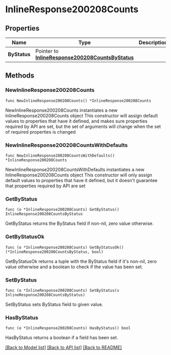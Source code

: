 # InlineResponse200208Counts

## Properties

Name | Type | Description | Notes
------------ | ------------- | ------------- | -------------
**ByStatus** | Pointer to [**InlineResponse200208CountsByStatus**](InlineResponse200208CountsByStatus.md) |  | [optional] 

## Methods

### NewInlineResponse200208Counts

`func NewInlineResponse200208Counts() *InlineResponse200208Counts`

NewInlineResponse200208Counts instantiates a new InlineResponse200208Counts object
This constructor will assign default values to properties that have it defined,
and makes sure properties required by API are set, but the set of arguments
will change when the set of required properties is changed

### NewInlineResponse200208CountsWithDefaults

`func NewInlineResponse200208CountsWithDefaults() *InlineResponse200208Counts`

NewInlineResponse200208CountsWithDefaults instantiates a new InlineResponse200208Counts object
This constructor will only assign default values to properties that have it defined,
but it doesn't guarantee that properties required by API are set

### GetByStatus

`func (o *InlineResponse200208Counts) GetByStatus() InlineResponse200208CountsByStatus`

GetByStatus returns the ByStatus field if non-nil, zero value otherwise.

### GetByStatusOk

`func (o *InlineResponse200208Counts) GetByStatusOk() (*InlineResponse200208CountsByStatus, bool)`

GetByStatusOk returns a tuple with the ByStatus field if it's non-nil, zero value otherwise
and a boolean to check if the value has been set.

### SetByStatus

`func (o *InlineResponse200208Counts) SetByStatus(v InlineResponse200208CountsByStatus)`

SetByStatus sets ByStatus field to given value.

### HasByStatus

`func (o *InlineResponse200208Counts) HasByStatus() bool`

HasByStatus returns a boolean if a field has been set.


[[Back to Model list]](../README.md#documentation-for-models) [[Back to API list]](../README.md#documentation-for-api-endpoints) [[Back to README]](../README.md)


